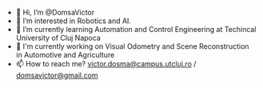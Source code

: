 - 👋 Hi, I’m @DomsaVictor
- 👀 I’m interested in Robotics and AI.
- 🌱 I’m currently learning Automation and Control Engineering at Techincal University of Cluj Napoca
- :robot: I'm currently working on Visual Odometry and Scene Reconstruction in Automotive and Agriculture
- 📫 How to reach me? victor.dosma@campus.utcluj.ro / domsavictor@gmail.com
